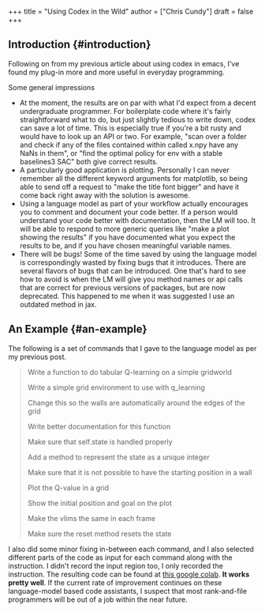 +++
title = "Using Codex in the Wild"
author = ["Chris Cundy"]
draft = false
+++

## Introduction {#introduction}

Following on from my previous article about using codex in emacs, I've found my plug-in more and more useful in everyday programming.

Some general impressions

-   At the moment, the results are on par with what I'd expect from a decent undergraduate programmer. For boilerplate code where it's fairly straightforward what to do, but just slightly tedious to write down, codex can save a lot of time.
    This is especially true if you're a bit rusty and would have to look up an API or two. For example, "scan over a folder and check if any of the files contained within called x.npy have any NaNs in them", or "find the optimal policy for env with a stable baselines3 SAC" both give correct results.
-   A particularly good application is plotting. Personally I can never remember all the different keyword arguments for matplotlib, so being able to send off a request to "make the title font bigger" and have it come back right away with the solution is awesome.
-   Using a language model as part of your workflow actually encourages you to comment and document your code better. If a person would understand your code better with documentation, then the LM will too. It will be able to respond to more generic queries like "make a plot showing the results" if you have documented what you expect the results to be, and if you have chosen meaningful variable names.
-   There will be bugs! Some of the time saved by using the language model is correspondingly wasted by fixing bugs that it introduces. There are several flavors of bugs that can be introduced. One that's hard to see how to avoid is when the LM will give you method names or api calls that are correct for previous versions of packages, but are now deprecated. This happened to me when it was suggested I use an outdated method in jax.


## An Example {#an-example}

The following is a set of commands that I gave to the language model as per my previous post.

> Write a function to do tabular Q-learning on a simple gridworld
>
> Write a simple grid environment to use with q\_learning
>
> Change this so the walls are automatically around the edges of the grid
>
> Write better documentation for this function
>
> Make sure that self.state is handled properly
>
> Add a method to represent the state as a unique integer
>
> Make sure that it is not possible to have the starting position in a wall
>
> Plot the Q-value in a grid
>
> Show the initial position and goal on the plot
>
> Make the vlims the same in each frame
>
> Make sure the reset method resets the state

I also did some minor fixing in-between each command, and I also selected different parts of the code as input for each command along with the instruction. I didn't record the input region too, I only recorded the instruction.
The resulting code can be found at [this google colab](https://colab.research.google.com/drive/1yx9VqAxuo1DJsUysBWTtdQ5Cld0IMEKC?usp=sharing). **It works pretty well**.
If the current rate of improvement continues on these language-model based code assistants, I suspect that most rank-and-file programmers will be out of a job within the near future.